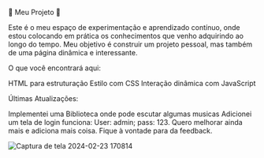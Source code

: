 🚀 Meu Projeto 🚀

Este é o meu espaço de experimentação e aprendizado contínuo, onde estou colocando em prática os conhecimentos que venho adquirindo ao longo do tempo. Meu objetivo é construir um projeto pessoal, mas também de uma página dinâmica e interessante.

O que você encontrará aqui:

HTML para estruturação
Estilo com CSS
Interação dinâmica com JavaScript

Últimas Atualizações:

Implementei uma Biblioteca onde pode escutar algumas musicas
Adicionei um tela de login funciona: User: admin; pass: 123.
Quero melhorar ainda mais e adiciona mais coisa. Fique à vontade para da feedback.




![Captura de tela 2024-02-23 170814](https://github.com/LAKAKKK/POTI-DQS/assets/158624405/d88ea7f4-7ee7-49a5-889e-4d4d0f214370)
